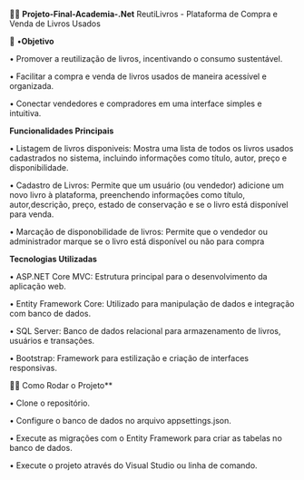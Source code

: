  ✍🏻 **Projeto-Final-Academia-.Net**
 ReutiLivros - Plataforma de Compra e Venda de Livros Usados
 




📓 •**Objetivo**	

• Promover a reutilização de livros, incentivando o consumo sustentável.

•	Facilitar a compra e venda de livros usados de maneira acessível e organizada.

•	Conectar vendedores e compradores em uma interface simples e intuitiva.

**Funcionalidades Principais**

•	Listagem de livros disponiveis:  Mostra uma lista de todos os livros usados cadastrados no sistema, incluindo informações como título, autor, preço e disponibilidade.

•	Cadastro de Livros: Permite que um usuário (ou vendedor) adicione um novo livro à plataforma, preenchendo informações como título, autor,descrição, preço, estado de conservação e se o livro está disponível para venda.

•	Marcação de disponobilidade de livros: Permite que o vendedor ou administrador marque se o livro está disponível ou não para compra



**Tecnologias Utilizadas**

•	 ASP.NET Core MVC: Estrutura principal para o desenvolvimento da aplicação web.

•	 Entity Framework Core: Utilizado para manipulação de dados e integração com banco de dados.

•	 SQL Server: Banco de dados relacional para armazenamento de livros, usuários e transações.

•	 Bootstrap: Framework para estilização e criação de interfaces responsivas.


:woman_technologist: Como Rodar o Projeto**

• Clone o repositório.

• Configure o banco de dados no arquivo appsettings.json.

• Execute as migrações com o Entity Framework para criar as tabelas no banco de dados.

• Execute o projeto através do Visual Studio ou linha de comando.


